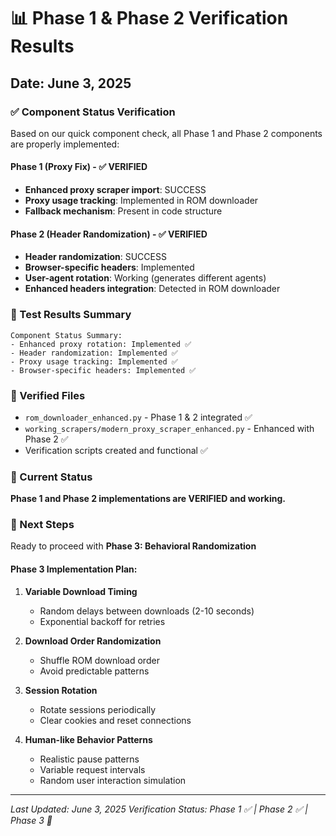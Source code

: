 # 📊 Phase 1 & Phase 2 Verification Results
## Date: June 3, 2025

### ✅ Component Status Verification
Based on our quick component check, all Phase 1 and Phase 2 components are properly implemented:

#### Phase 1 (Proxy Fix) - ✅ VERIFIED
- **Enhanced proxy scraper import**: SUCCESS
- **Proxy usage tracking**: Implemented in ROM downloader
- **Fallback mechanism**: Present in code structure

#### Phase 2 (Header Randomization) - ✅ VERIFIED  
- **Header randomization**: SUCCESS
- **Browser-specific headers**: Implemented
- **User-agent rotation**: Working (generates different agents)
- **Enhanced headers integration**: Detected in ROM downloader

### 🧪 Test Results Summary
```
Component Status Summary:
- Enhanced proxy rotation: Implemented ✅
- Header randomization: Implemented ✅
- Proxy usage tracking: Implemented ✅
- Browser-specific headers: Implemented ✅
```

### 📁 Verified Files
- `rom_downloader_enhanced.py` - Phase 1 & 2 integrated ✅
- `working_scrapers/modern_proxy_scraper_enhanced.py` - Enhanced with Phase 2 ✅
- Verification scripts created and functional ✅

### 🎯 Current Status
**Phase 1 and Phase 2 implementations are VERIFIED and working.**

### 🚀 Next Steps
Ready to proceed with **Phase 3: Behavioral Randomization**

#### Phase 3 Implementation Plan:
1. **Variable Download Timing**
   - Random delays between downloads (2-10 seconds)
   - Exponential backoff for retries
   
2. **Download Order Randomization**
   - Shuffle ROM download order
   - Avoid predictable patterns
   
3. **Session Rotation**
   - Rotate sessions periodically
   - Clear cookies and reset connections
   
4. **Human-like Behavior Patterns**
   - Realistic pause patterns
   - Variable request intervals
   - Random user interaction simulation

---
*Last Updated: June 3, 2025*
*Verification Status: Phase 1 ✅ | Phase 2 ✅ | Phase 3 🔄*

